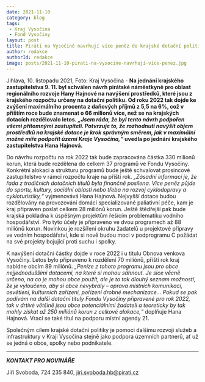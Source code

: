 ```yaml
---
date: 2021-11-10
category: blog
tags:
 - Kraj Vysočina
 - Fond Vysočiny
layout: post
title: Piráti na Vysočině navrhují více peněz do krajské dotační politiky
author: redakce
authorId: redakce
image: posts/2021-11-10-pirati-na-vysocine-navrhuji-vice-penez.jpg
---
```


Jihlava, 10. listopadu 2021, Foto: Kraj Vysočina - **Na jednání krajského zastupitelstva 9. 11. byl schválen návrh pirátské náměstkyně pro oblast regionálního rozvoje Hany Hajnové  na navýšení prostředků, které jsou z krajského rozpočtu určeny na dotační politiku. Od roku 2022 tak dojde ke zvýšení maximálního procenta z daňových příjmů z 5,5 na 6%, což v příštím roce bude znamenat o 66 milionů více, než se na krajských dotacích rozdělovalo letos. *„Jsem ráda, že byl tento návrh podpořen všemi přítomnými zastupiteli. Potvrzuje to, že rozhodnutí navýšit objem prostředků na krajské dotace je krok správným směrem, jak v maximální možné míře podpořit území Kraje Vysočina,“* uvedla po jednání krajského zastupitelstva Hana Hajnová.**

Do návrhu rozpočtu na rok 2022 tak bude zapracována částka 330 milionů korun, která bude rozdělena do celkem 37 programů ve Fondu Vysočiny. Konkrétní alokaci a strukturu programů bude ještě schvalovat prosincové zastupitelstvo v rámci rozpočtu kraje na příští rok. *„Zásadní informací je, že řada z tradičních dotačních titulů byla finančně posílena. Více peněz půjde do sportu, kultury, sociální oblasti nebo třeba na rozvoj cyklodopravy a cykloturistiky,“* vyjmenovává Hana Hajnová. Nejvyšší dotace budou rozdělovány na provozování domácí specializované paliativní péče, kam je kraj připraven poslat celkem 28 miliónů korun. Ještě štědřejší pak bude krajská pokladna k úspěšným projektům řešícím problematiku vodního hospodářství. Pro tyto účely je připraveno ve dvou programech až 88 miliónů korun. Novinkou je rozšíření okruhu žadatelů u projektové přípravy ve vodním hospodářství, kde si nově budou moci v podprogramu C požádat na své projekty bojující proti suchu i spolky.

K navýšení dotační částky dojde v roce 2022 i u titulu Obnova venkova Vysočiny. Letos bylo připraveno k rozdělení 70 miliónů, příští rok kraj nabídne obcím 89 miliónů. *„Peníze z tohoto programu jsou pro obce nejjednoduššími dotacemi, na které si mohou sáhnout. Je sice věcně určeno, na co je mohou obce použít, ale je to tak dlouhý seznam možností, že je vyloučeno, aby si obce nevybraly – oprava místních komunikací, osvětlení, kulturních zařízení, pořízení drobné mechanizace… Pokud se pak podívám na další dotační tituly Fondu Vysočiny připravené pro rok 2022, tak v drtivé většině jsou obce potenciálními žadateli a teoreticky by tak mohly získat až 250 miliónů korun z celkové alokace,“* doplňuje Hana Hajnová. Vrací se také titul na podporu místní agendy 21.

Společným cílem krajské dotační politiky je pomoci dalšímu rozvoji služeb a infrastruktury v Kraji Vysočina stejně jako podpora územních partnerů, ať už se jedná o obce, spolky nebo podnikatele. 

---

***KONTAKT PRO NOVINÁŘE*** 

Jiří Svoboda, 724 235 840, <jiri.svoboda.hb@pirati.cz>
